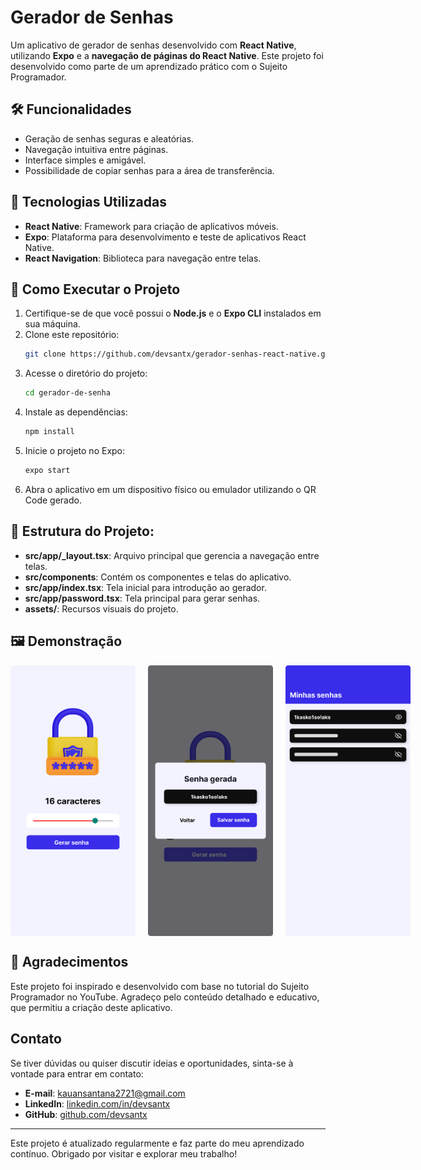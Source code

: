# Gerador de Senhas

Um aplicativo de gerador de senhas desenvolvido com **React Native**, utilizando **Expo** e a **navegação de páginas do React Native**. Este projeto foi desenvolvido como parte de um aprendizado prático com o Sujeito Programador.

## 🛠️ Funcionalidades

- Geração de senhas seguras e aleatórias.
- Navegação intuitiva entre páginas.
- Interface simples e amigável.
- Possibilidade de copiar senhas para a área de transferência.

## 🧰 Tecnologias Utilizadas

- **React Native**: Framework para criação de aplicativos móveis.
- **Expo**: Plataforma para desenvolvimento e teste de aplicativos React Native.
- **React Navigation**: Biblioteca para navegação entre telas.

## 🚀 Como Executar o Projeto

1. Certifique-se de que você possui o **Node.js** e o **Expo CLI** instalados em sua máquina.
2. Clone este repositório:
   ```bash
   git clone https://github.com/devsantx/gerador-senhas-react-native.git
   ```
3. Acesse o diretório do projeto:
   ```bash
   cd gerador-de-senha
   ```
4. Instale as dependências:
   ```bash
   npm install
   ```
5. Inicie o projeto no Expo:
   ```bash
   expo start
   ```
6. Abra o aplicativo em um dispositivo físico ou emulador utilizando o QR Code gerado.

## 🚀 Estrutura do Projeto:

- **src/app/\_layout.tsx**: Arquivo principal que gerencia a navegação entre telas.
- **src/components**: Contém os componentes e telas do aplicativo.
- **src/app/index.tsx**: Tela inicial para introdução ao gerador.
- **src/app/password.tsx**: Tela principal para gerar senhas.
- **assets/**: Recursos visuais do projeto.

## 🖼️ Demonstração

<div style="display: flex; gap: 20px;">
    <img src="imagens_do_projeto/inicio.png" alt="Imagem da tela inicial com um slider da quantidade de caracteres" width="200">
    <img src="imagens_do_projeto//modal.png" alt="Imagem do modal informando a senha" width="200">
    <img src="imagens_do_projeto/password.png" alt="Imagem da tela de senhas" width="200">
</div>


## 🤝 Agradecimentos

Este projeto foi inspirado e desenvolvido com base no tutorial do Sujeito Programador no YouTube. Agradeço pelo conteúdo detalhado e educativo, que permitiu a criação deste aplicativo.

## Contato

Se tiver dúvidas ou quiser discutir ideias e oportunidades, sinta-se à vontade para entrar em contato:

- **E-mail**: [kauansantana2721@gmail.com](mailto:kauansantana2721@gmail.com)
- **LinkedIn**: [linkedin.com/in/devsantx](https://www.linkedin.com/in/devsantx)
- **GitHub**: [github.com/devsantx](https://github.com/devsantx)

---

Este projeto é atualizado regularmente e faz parte do meu aprendizado contínuo. Obrigado por visitar e explorar meu trabalho!

